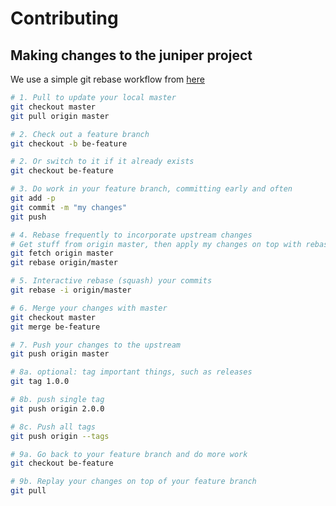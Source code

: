 # Contributing

## Making changes to the juniper project
We use a simple git rebase workflow from [here](http://reinh.com/blog/2009/03/02/a-git-workflow-for-agile-teams.html)

```sh
# 1. Pull to update your local master
git checkout master
git pull origin master

# 2. Check out a feature branch
git checkout -b be-feature

# 2. Or switch to it if it already exists
git checkout be-feature

# 3. Do work in your feature branch, committing early and often
git add -p
git commit -m "my changes"
git push

# 4. Rebase frequently to incorporate upstream changes
# Get stuff from origin master, then apply my changes on top with rebase
git fetch origin master
git rebase origin/master

# 5. Interactive rebase (squash) your commits
git rebase -i origin/master

# 6. Merge your changes with master
git checkout master
git merge be-feature

# 7. Push your changes to the upstream
git push origin master

# 8a. optional: tag important things, such as releases
git tag 1.0.0

# 8b. push single tag
git push origin 2.0.0

# 8c. Push all tags
git push origin --tags

# 9a. Go back to your feature branch and do more work
git checkout be-feature

# 9b. Replay your changes on top of your feature branch
git pull
```
